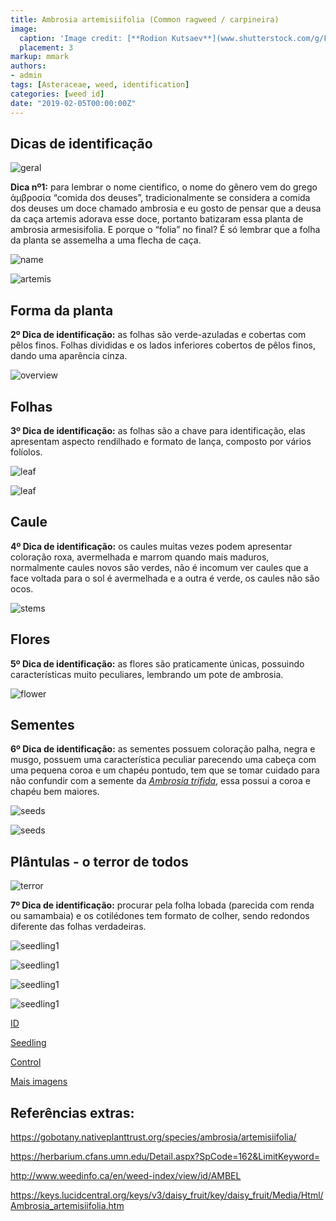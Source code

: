 ```yaml
---
title: Ambrosia artemisiifolia (Common ragweed / carpineira)
image:
  caption: 'Image credit: [**Rodion Kutsaev**](www.shutterstock.com/g/Frostroomhead)'
  placement: 3
markup: mmark
authors:
- admin
tags: [Asteraceae, weed, identification]
categories: [weed id]
date: "2019-02-05T00:00:00Z"
---
```

## Dicas de identificação

![geral](https://github.com/vitoranunciato/academic-kickstart/blob/master/content/pt/weeds/ambrosia%20artemesiifolia/image/geral.jpg?raw=true)

**Dica nº1:** para lembrar o nome cientifico, o nome do gênero vem do grego ἀμβροσία “comida dos deuses”, tradicionalmente se considera a comida dos deuses um doce chamado ambrosia e eu gosto de pensar que a deusa da caça artemis adorava esse doce, portanto batizaram essa planta de ambrosia armesisifolia. E porque o “folia” no final? É só lembrar que a folha da planta se assemelha a uma flecha de caça. 

![name](https://github.com/vitoranunciato/academic-kickstart/blob/master/content/pt/weeds/ambrosia%20artemesiifolia/image/name.png?raw=true)

![artemis](https://media.giphy.com/media/AMB3mKDCVrP20/giphy.gif)

## Forma da planta

**2º Dica de identificação:** as folhas são verde-azuladas e cobertas com pêlos finos. Folhas divididas e os lados inferiores cobertos de pêlos finos, dando uma aparência cinza.

![overview](https://github.com/vitoranunciato/academic-kickstart/blob/master/content/pt/weeds/ambrosia%20artemesiifolia/image/overview.jpg?raw=true)

## Folhas 

**3º Dica de identificação:** as folhas são a chave para identificação, elas apresentam aspecto rendilhado e formato de lança, composto por vários folíolos.

![leaf](https://github.com/vitoranunciato/academic-kickstart/blob/master/content/pt/weeds/ambrosia%20artemesiifolia/image/leaf1.jpg?raw=true)

![leaf](https://github.com/vitoranunciato/academic-kickstart/blob/master/content/pt/weeds/ambrosia%20artemesiifolia/image/leaf2.jpg?raw=true)

## Caule

**4º Dica de identificação:** os caules muitas vezes podem apresentar coloração roxa, avermelhada e marrom quando mais maduros, normalmente caules novos são verdes, não é incomum ver caules que a face voltada para o sol é avermelhada e a outra é verde, os caules não são ocos.

![stems](https://github.com/vitoranunciato/academic-kickstart/blob/master/content/pt/weeds/ambrosia%20artemesiifolia/image/stems.jpg?raw=true)

## Flores

**5º Dica de identificação:** as flores são praticamente únicas, possuindo características muito peculiares, lembrando um pote de ambrosia.

![flower](https://github.com/vitoranunciato/academic-kickstart/blob/master/content/pt/weeds/ambrosia%20artemesiifolia/image/flower.jpg?raw=true)

## Sementes

**6º Dica de identificação:** as sementes possuem coloração palha, negra e musgo, possuem uma característica peculiar parecendo uma cabeça com uma pequena coroa e um chapéu pontudo, tem que se tomar cuidado para não confundir com a semente da [*Ambrosia trifida*](https://serialweedkiller.netlify.com/weeds/ambrosia-trifida/), essa possui a coroa e chapéu bem maiores.

![seeds](https://github.com/vitoranunciato/academic-kickstart/blob/master/content/pt/weeds/ambrosia%20artemesiifolia/image/seeds.jpg?raw=true)

![seeds](https://github.com/vitoranunciato/academic-kickstart/blob/master/content/pt/weeds/ambrosia%20artemesiifolia/image/seeds2.jpg?raw=true)

## Plântulas - o terror de todos
![terror](https://media.giphy.com/media/KupdfnqWwV7J6/giphy.gif)

**7º Dica de identificação:** procurar pela folha lobada (parecida com renda ou samambaia) e os cotilédones tem formato de colher, sendo redondos diferente das folhas verdadeiras.

![seedling1](https://github.com/vitoranunciato/academic-kickstart/blob/master/content/pt/weeds/ambrosia%20artemesiifolia/image/seedling1.jpeg?raw=true)

![seedling1](https://github.com/vitoranunciato/academic-kickstart/blob/master/content/pt/weeds/ambrosia%20artemesiifolia/image/seedling2.jpeg?raw=true)

![seedling1](https://github.com/vitoranunciato/academic-kickstart/blob/master/content/pt/weeds/ambrosia%20artemesiifolia/image/seedling3.jpeg?raw=true)

![seedling1](https://github.com/vitoranunciato/academic-kickstart/blob/master/content/pt/weeds/ambrosia%20artemesiifolia/image/seedling4.jpeg?raw=true)

[ID](https://www.youtube.com/watch?v=j-bqC2oQfYs)

[Seedling](https://www.youtube.com/watch?v=fuTq6NT-V8U)

[Control](https://www.youtube.com/watch?v=JPYL6lAgB7o)

[Mais imagens](https://plants.ces.ncsu.edu/plants/ambrosia-artemisiifolia/common-name/blackweed/)

## Referências extras:
https://gobotany.nativeplanttrust.org/species/ambrosia/artemisiifolia/

https://herbarium.cfans.umn.edu/Detail.aspx?SpCode=162&LimitKeyword=

http://www.weedinfo.ca/en/weed-index/view/id/AMBEL

https://keys.lucidcentral.org/keys/v3/daisy_fruit/key/daisy_fruit/Media/Html/Ambrosia_artemisiifolia.htm
